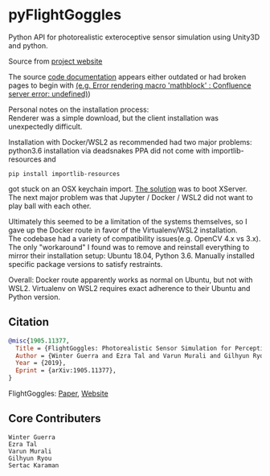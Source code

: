 # pyFlightGoggles

Python API for photorealistic exteroceptive sensor simulation using Unity3D and python.

Source from [project website](https://flightgoggles.mit.edu) 

The source [code documentation](https://flightgoggles-documentation.scrollhelp.site/fg/) appears either outdated or had broken pages to begin with [(e.g. Error rendering macro 'mathblock' : Confluence server error: undefined)](https://flightgoggles-documentation.scrollhelp.site/fg/Multicopter-Dynamics.370999309.html#MulticopterDynamics-MotorDynamics))

Personal notes on the installation process:  
Renderer was a simple download, but the client installation was unexpectedly difficult.

Installation with Docker/WSL2 as recommended had two major problems: python3.6 installation via deadsnakes PPA did not come with importlib-resources and 
```
pip install importlib-resources
```
got stuck on an OSX keychain import. [The solution](https://stackoverflow.com/a/67744064) was to boot XServer.  
The next major problem was that Jupyter / Docker / WSL2 did not want to play ball with each other.

Ultimately this seemed to be a limitation of the systems themselves, so I gave up the Docker route in favor of the Virtualenv/WSL2 installation.  
The codebase had a variety of compatibility issues(e.g. OpenCV 4.x vs 3.x). The only "workaround" I found was to remove and reinstall everything to mirror their installation setup: Ubuntu 18.04, Python 3.6. Manually installed specific package versions to satisfy restraints.

Overall: Docker route apparently works as normal on Ubuntu, but not with WSL2. Virtualenv on WSL2 requires exact adherence to their Ubuntu and Python version.

## Citation
```bibtex
@misc{1905.11377,
  Title = {FlightGoggles: Photorealistic Sensor Simulation for Perception-driven Robotics using Photogrammetry and Virtual Reality},
  Author = {Winter Guerra and Ezra Tal and Varun Murali and Gilhyun Ryou and Sertac Karaman},
  Year = {2019},
  Eprint = {arXiv:1905.11377},
}
```
FlightGoggles: [Paper](https://arxiv.org/abs/1905.11377), [Website](http://flightgoggles.mit.edu)

## Core Contributers

```
Winter Guerra
Ezra Tal
Varun Murali
Gilhyun Ryou
Sertac Karaman
```
